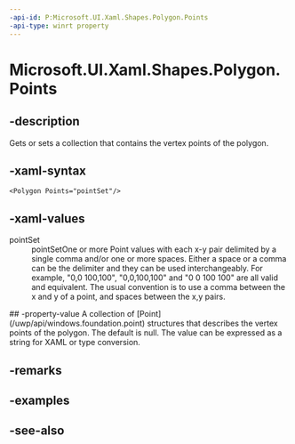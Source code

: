 ```yaml
---
-api-id: P:Microsoft.UI.Xaml.Shapes.Polygon.Points
-api-type: winrt property
---
```


<!-- Property syntax
public Windows.UI.Xaml.Media.PointCollection Points { get;  set; }
-->

# Microsoft.UI.Xaml.Shapes.Polygon.Points

## -description
Gets or sets a collection that contains the vertex points of the polygon.

## -xaml-syntax
```xaml
<Polygon Points="pointSet"/>
```


## -xaml-values
<dl><dt>pointSet</dt><dd>pointSetOne or more Point values with each x-y pair delimited by a single comma and/or one or more spaces. Either a space or a comma can be the delimiter and they can be used interchangeably. For example, "0,0 100,100", "0,0,100,100" and "0 0 100 100" are all valid and equivalent. The usual convention is to use a comma between the x and y of a point, and spaces between the x,y pairs.</dd>
</dl>
## -property-value
A collection of [Point](/uwp/api/windows.foundation.point) structures that describes the vertex points of the polygon. The default is null. The value can be expressed as a string for XAML or type conversion.

## -remarks

## -examples

## -see-also
